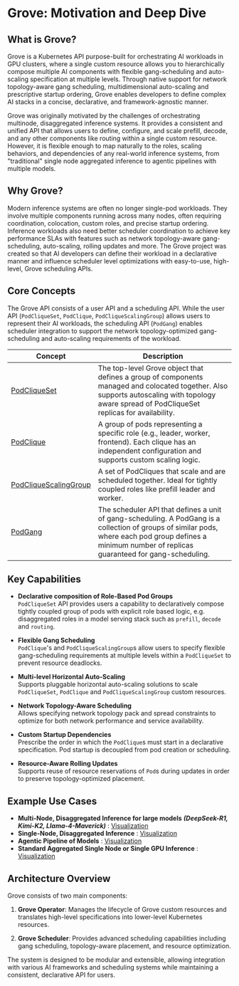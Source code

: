 # Grove: Motivation and Deep Dive

## What is Grove?

Grove is a Kubernetes API purpose-built for orchestrating AI workloads in GPU clusters, where a single custom resource allows you to hierarchically compose multiple AI components with flexible gang-scheduling and auto-scaling specification at multiple levels. Through native support for network topology-aware gang scheduling, multidimensional auto-scaling and prescriptive startup ordering, Grove enables developers to define complex AI stacks in a concise, declarative, and framework-agnostic manner.

Grove was originally motivated by the challenges of orchestrating multinode, disaggregated inference systems. It provides a consistent and unified API that allows users to define, configure, and scale prefill, decode, and any other components like routing within a single custom resource. However, it is flexible enough to map naturally to the roles, scaling behaviors, and dependencies of any real-world inference systems, from "traditional" single node aggregated inference to agentic pipelines with multiple models.

## Why Grove?

Modern inference systems are often no longer single-pod workloads. They involve multiple components running across many nodes, often requiring coordination, colocation, custom roles, and precise startup ordering. Inference workloads also need better scheduler coordination to achieve key performance SLAs with features such as network topology-aware gang-scheduling, auto-scaling, rolling updates and more. The Grove project was created so that AI developers can define their workload in a declarative manner and influence scheduler level optimizations with easy-to-use, high-level, Grove scheduling APIs.

## Core Concepts

The Grove API consists of a user API and a scheduling API. While the user API (`PodCliqueSet`, `PodClique`, `PodCliqueScalingGroup`) allows users to represent their AI workloads, the scheduling API (`PodGang`) enables scheduler integration to support the network topology-optimized gang-scheduling and auto-scaling requirements of the workload.

| Concept                                                             | Description                                                                                                                                                                                              |
|---------------------------------------------------------------------|----------------------------------------------------------------------------------------------------------------------------------------------------------------------------------------------------------|
| [PodCliqueSet](../operator/api/core/v1alpha1/podcliqueset.go)          | The top-level Grove object that defines a group of components managed and colocated together. Also supports autoscaling with topology aware spread of PodCliqueSet replicas for availability.            |
| [PodClique](../operator/api/core/v1alpha1/podclique.go)                | A group of pods representing a specific role (e.g., leader, worker, frontend). Each clique has an independent configuration and supports custom scaling logic.                                           |
| [PodCliqueScalingGroup](../operator/api/core/v1alpha1/scalinggroup.go) | A set of PodCliques that scale and are scheduled together. Ideal for tightly coupled roles like prefill leader and worker.                                                                               |
| [PodGang](../scheduler/api/core/v1alpha1/podgang.go)                   | The scheduler API that defines a unit of gang-scheduling. A PodGang is a collection of groups of similar pods, where each pod group defines a minimum number of replicas guaranteed for gang-scheduling. |

## Key Capabilities

- **Declarative composition of Role-Based Pod Groups**  
  `PodCliqueSet` API provides users a capability to declaratively compose tightly coupled group of pods with explicit role based logic, e.g. disaggregated roles in a model serving stack such as `prefill`, `decode` and `routing`.

- **Flexible Gang Scheduling**  
  `PodClique`'s and `PodCliqueScalingGroup`s allow users to specify flexible gang-scheduling requirements at multiple levels within a `PodCliqueSet` to prevent resource deadlocks.

- **Multi-level Horizontal Auto-Scaling**  
  Supports pluggable horizontal auto-scaling solutions to scale `PodCliqueSet`, `PodClique` and `PodCliqueScalingGroup` custom resources.

- **Network Topology-Aware Scheduling**  
  Allows specifying network topology pack and spread constraints to optimize for both network performance and service availability.

- **Custom Startup Dependencies**  
  Prescribe the order in which the `PodClique`s must start in a declarative specification. Pod startup is decoupled from pod creation or scheduling.

- **Resource-Aware Rolling Updates**  
  Supports reuse of resource reservations of `Pod`s during updates in order to preserve topology-optimized placement.

## Example Use Cases

- **Multi-Node, Disaggregated Inference for large models** ***(DeepSeek-R1, Kimi-K2, Llama-4-Maverick)*** : [Visualization](assets/multinode-disaggregated.excalidraw.png)
- **Single-Node, Disaggregated Inference** : [Visualization](assets/singlenode-disaggregated.excalidraw.png)
- **Agentic Pipeline of Models** : [Visualization](assets/agentic-pipeline.excalidraw.png)
- **Standard Aggregated Single Node or Single GPU Inference** : [Visualization](assets/singlenode-aggregated.excalidraw.png)

## Architecture Overview

Grove consists of two main components:

1. **Grove Operator**: Manages the lifecycle of Grove custom resources and translates high-level specifications into lower-level Kubernetes resources.

2. **Grove Scheduler**: Provides advanced scheduling capabilities including gang scheduling, topology-aware placement, and resource optimization.

The system is designed to be modular and extensible, allowing integration with various AI frameworks and scheduling systems while maintaining a consistent, declarative API for users.
